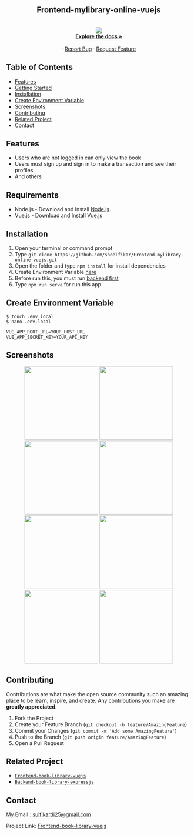 

<br />
<p align="center">

  <h2 align="center">Frontend-mylibrary-online-vuejs</h2>
  <p align="center">
    <br />
    <img src="https://github.com/shoelfikar/Frontend-mylibrary-online-vuejs/blob/master/src/assets/img/login/bookshelf.png" />
    <br />
    <a href="https://github.com/shoelfikar/mylibrary-online"><strong>Explore the docs »</strong></a>
    <br />
    <br />
    ·
    <a href="https://github.com/shoelfikar/mylibrary-online/issues">Report Bug</a>
    ·
    <a href="https://github.com/shoelfikar/mylibrary-online/issues">Request Feature</a>
  </p>
</p>



<!-- TABLE OF CONTENTS -->
## Table of Contents

* [Features](#Features)
* [Getting Started](#Requirements)
* [Installation](#Installation)
* [Create Environment Variable](#create-environment-variable)
* [Screenshots](#screenshots)
* [Contributing](#Contributing)
* [Related Project](#Related-Project)
* [Contact](#contact)



<!-- ABOUT THE PROJECT -->
## Features

- Users who are not logged in can only view the book
- Users must sign up and sign in to make a transaction and see their profiles
- And others




## Requirements

- Node.js - Download and Install [Node.js](https://nodejs.org/en/).
- Vue.js - Download and Install [Vue.js](https://vuejs.org/v2/guide/)

## Installation

1. Open your terminal or command prompt
2. Type `git clone https://github.com/shoelfikar/Frontend-mylibrary-online-vuejs.git`
3. Open the folder and type `npm install` for install dependencies
4. Create Environment Variable [here](#create-environment-variable)
5. Before run this, you must run [backend first](#related-project-backend)
6. Type `npm run serve` for run this app.

## Create Environment Variable

```
$ touch .env.local
$ nano .env.local
```

```
VUE_APP_ROOT_URL=YOUR_HOST_URL
VUE_APP_SECRET_KEY=YOUR_API_KEY
```



<!-- ROADMAP -->
## Screenshots

<p align='center'>
  <span>
      <image width="200" src='https://github.com/shoelfikar/mylibrary-online/blob/master/src/assets/Library-Book/register.png' />
      <image width="200" src='https://github.com/shoelfikar/mylibrary-online/blob/master/src/assets/Library-Book/login.png' />
      <image width="200" src='https://github.com/shoelfikar/mylibrary-online/blob/master/src/assets/Library-Book/home-library.png' />
      <image width="200" src='https://github.com/shoelfikar/mylibrary-online/blob/master/src/assets/Library-Book/addbook.png' />
      <image width="200" src='https://github.com/shoelfikar/mylibrary-online/blob/master/src/assets/Library-Book/detail%20book.png' />
      <image width="200" src='https://github.com/shoelfikar/mylibrary-online/blob/master/src/assets/Library-Book/edit-book.png' />
      <image width="200" src='https://github.com/shoelfikar/mylibrary-online/blob/master/src/assets/Library-Book/borrow-book.png' />
      <image width="200" src='https://github.com/shoelfikar/mylibrary-online/blob/master/src/assets/Library-Book/history.png' />
     

<!-- CONTRIBUTING -->
## Contributing

Contributions are what make the open source community such an amazing place to be learn, inspire, and create. Any contributions you make are **greatly appreciated**.

1. Fork the Project
2. Create your Feature Branch (`git checkout -b feature/AmazingFeature`)
3. Commit your Changes (`git commit -m 'Add some AmazingFeature'`)
4. Push to the Branch (`git push origin feature/AmazingFeature`)
5. Open a Pull Request



## Related Project
* [`Frontend-book-library-vuejs`](https://github.com/shoelfikar/Frontend-book-library-vuejs)
* [`Backend-book-library-expressjs`](https://github.com/shoelfikar/Backend-book-library-expressjs)


<!-- CONTACT -->
## Contact

My Email : sulfikardi25@gmail.com

Project Link: [Frontend-book-library-vuejs](https://github.com/shoelfikar/Frontend-book-library-vuejs)
